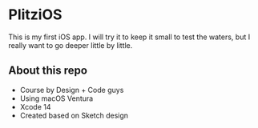 # PlitziOS

This is my first iOS app. I will try it to keep it small to test the waters, but I really want to go deeper little by little.

## About this repo

- Course by Design + Code guys
- Using macOS Ventura
- Xcode 14
- Created based on Sketch design
